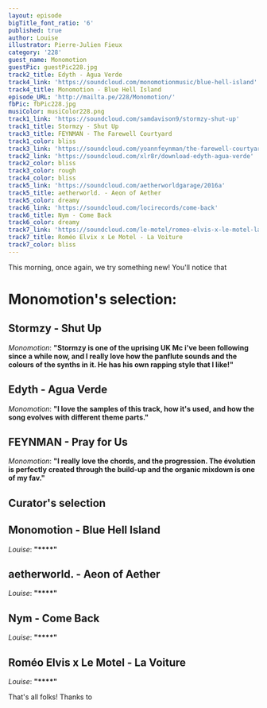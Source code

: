 ```yaml
---
layout: episode
bigTitle_font_ratio: '6'
published: true
author: Louise
illustrator: Pierre-Julien Fieux
category: '228'
guest_name: Monomotion
guestPic: guestPic228.jpg
track2_title: Edyth - Agua Verde
track4_link: 'https://soundcloud.com/monomotionmusic/blue-hell-island'
track4_title: Monomotion - Blue Hell Island
episode_URL: 'http://mailta.pe/228/Monomotion/'
fbPic: fbPic228.jpg
musiColor: musiColor228.png
track1_link: 'https://soundcloud.com/samdavison9/stormzy-shut-up'
track1_title: Stormzy - Shut Up
track3_title: FEYNMAN - The Farewell Courtyard
track1_color: bliss
track3_link: 'https://soundcloud.com/yoannfeynman/the-farewell-courtyard'
track2_link: 'https://soundcloud.com/xlr8r/download-edyth-agua-verde'
track2_color: bliss
track3_color: rough
track4_color: bliss
track5_link: 'https://soundcloud.com/aetherworldgarage/2016a'
track5_title: aetherworld. - Aeon of Aether
track5_color: dreamy
track6_link: 'https://soundcloud.com/locirecords/come-back'
track6_title: Nym - Come Back
track6_color: dreamy
track7_link: 'https://soundcloud.com/le-motel/romeo-elvis-x-le-motel-la-voiture'
track7_title: Roméo Elvix x Le Motel - La Voiture
track7_color: bliss
---
```

<p id="introduction">This morning, once again, we try something new! You'll notice that </p>

# Monomotion's selection:

## Stormzy - Shut Up
_Monomotion_: **"**Stormzy is one of the uprising UK Mc i've been following since a while now, and I really love how the panflute sounds and the colours of the synths in it. He has his own rapping style that I like!**"**

## Edyth - Agua Verde
_Monomotion_: **"**I love the samples of this track, how it's used, and how the song evolves with different theme parts.**"**

## FEYNMAN - Pray for Us
_Monomotion_: **"**I really love the chords, and the progression. The évolution is perfectly created through the build-up and the organic mixdown is one of my fav.**"**

## Curator's selection

## Monomotion - Blue Hell Island
_Louise_: **"****"**

## aetherworld. - Aeon of Aether
_Louise_: **"****"**

## Nym - Come Back
_Louise_: **"****"**

## Roméo Elvis x Le Motel - La Voiture
_Louise_: **"****"**

<p id="outroduction">That's all folks! Thanks to </p>
